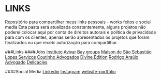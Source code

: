 # LINKS
Repositório para compartilhar meus links pessoais - works feitos e social media
Esta pasta será atualizada constantemente, alguns projetos não poderei colocar aqui por conta de direitos autorais e política de privacidade para com os clientes, apenas serão apresentados os projetos que foram finalizados ou que recebi autorização para compartilhar.

###Links
####Jobs
[Instituto Avivar](https://institutoavivar.org/)
[Bay groups](http://baygroups.com.br/)
[Maison de São Sebastião](http://maisonsaosebastiao.com.br/)
[Lopes Serviços](https://servicoslopes.com.br/)
[Coutinho Advogados](https://laramartinsadvogados.com.br/)
[Divine Edition](https://divineedition.com/)
[Rodrigo Araújo Advogado](http://rodrigoaraujo.adv.br/)
[Delicacies](https://delicacies.com.br/)

####Social Media
[Linkedin](https://www.linkedin.com/in/seimonitai/)
[Instagram](https://www.instagram.com/seimonitai/?hl=en)
[website-portfólio](https://seimonathaydedev.web.app/)


